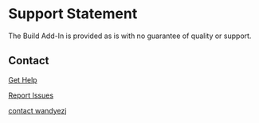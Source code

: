 # Support Statement

The Build Add-In is provided as is with no guarantee of quality or support.

## Contact

[Get Help](https://www.reddit.com/r/wandyezj/)

[Report Issues](https://github.com/wandyezj/build-add-in/issues)

[contact wandyezj](https://twitter.com/wandyezj)
